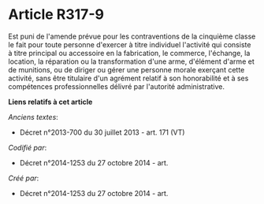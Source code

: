 # Article R317-9

Est puni de l'amende prévue pour les contraventions de la cinquième classe le fait pour toute personne d'exercer à titre
individuel l'activité qui consiste à titre principal ou accessoire en la fabrication, le commerce, l'échange, la location, la
réparation ou la transformation d'une arme, d'élément d'arme et de munitions, ou de diriger ou gérer une personne morale
exerçant cette activité, sans être titulaire d'un agrément relatif à son honorabilité et à ses compétences professionnelles
délivré par l'autorité administrative.

**Liens relatifs à cet article**

_Anciens textes_:

  - Décret n°2013-700 du 30 juillet 2013 - art. 171 (VT)

_Codifié par_:

  - Décret n°2014-1253 du 27 octobre 2014 - art.

_Créé par_:

  - Décret n°2014-1253 du 27 octobre 2014 - art.
